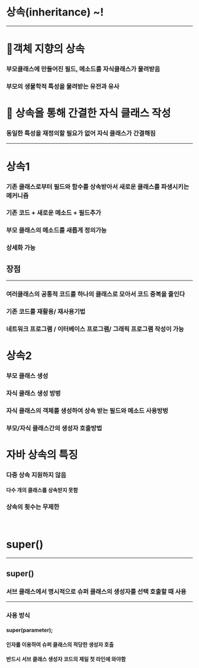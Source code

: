 # 상속(inheritance) ~!
---

# 🔸객체 지향의 상속
### 부모클래스에 만들어진 필드, 메소드를 자식클래스가 물려받음
### 부모의 생물학적 특성을 물려받는 유전과 유사
# 🔸 상속을 통해 간결한 자식 클래스 작성
### 동일한 특성을 재정의할 필요가 없어 자식 클래스가 간결해짐

---

# 상속1
### 기존 클래스로부터 필드와 함수를 상속받아서 새로운 클래스를 파생시키는 메커니즘
### 기존 코드 + 새로운 메소드 + 필드추가
### 부모 클래스의 메소드를 새롭게 정의가능
### 상세화 가능
## 장점
---
### 여러클래스의 공통적 코드를 하나의 클래스로 모아서 코드 중복을 줄인다
### 기존 코드를 재활용/ 재사용기법
### 네트워크 프로그램 / 이터베이스 프로그램/ 그래픽 프로그램 작성이 가능

#  상속2
### 부모 클래스 생성
###  자식 클래스 생성 방벙
###  자식 클래스의 객체를 생성하여 상속 받는 필드와 메소드 사용방벙
###  부모/자식 클래스간의 생성자 호출방법

# 자바 상속의 특징
### 다중 상속 지원하지 않음
#### 다수 개의 클래스를 상속받지 못함
### 상속의 횟수는 무제한

<br/>

# super()
---
## super()
### 서브 클래스에서 명시적으로 슈퍼 클래스의 생성자를 선택 호출할 때 사용
---
### 사용 방식
#### super(parameter);
#### 인자를 이용하여 슈퍼 클래스의 적당한 생성자 호출
#### 반드시 서브 클래스 생성자 코드의 제일 첫 라인에 와야함


